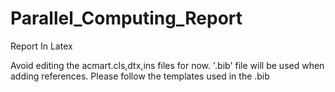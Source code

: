 # Parallel_Computing_Report
Report In Latex


Avoid editing the acmart.cls,dtx,ins files for now. '.bib' file will be used when adding references. Please follow the templates used in the .bib 
